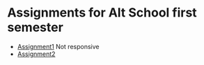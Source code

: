 # Assignments for Alt School first semester

-   [Assignment1](https://assignment1-158p.onrender.com/) Not responsive
-   [Assignment2](https://assignment2-xdc2.onrender.com/)
